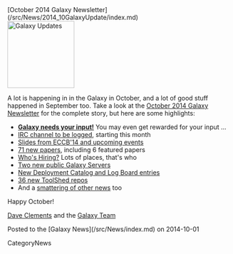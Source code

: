 <div class='newsItemHeader'>[October 2014 Galaxy Newsletter](/src/News/2014_10GalaxyUpdate/index.md)</div>

<div class='right'>
<a href='/src/GalaxyUpdates/2014_10/index.md'><img src="/src/Images/Logos/GalaxyUpdate200.png" alt="Galaxy Updates" width=150 /></a>
</div>

A lot is happening in in the Galaxy in October, and a lot of good stuff happened in September too.  Take a look at the [October 2014 Galaxy Newsletter](/src/GalaxyUpdates/2014_10/index.md) for the complete story, but here are some highlights:

* **[Galaxy needs your input!](/src/GalaxyUpdates/2014_10/index.md#galaxy-needs-your-input)**  You may even get rewarded for your input ...
* [IRC channel to be logged](/src/GalaxyUpdates/2014_10/index.md#irc-channel-policy-change), starting this month
* [Slides from ECCB'14 and upcoming events](/src/GalaxyUpdates/2014_10/index.md#events)
* [71 new papers](/src/GalaxyUpdates/2014_10/index.md#new-papers), including 6 featured papers
* [Who's Hiring?](/src/GalaxyUpdates/2014_10/index.md#whos-hiring) Lots of places, that's who
* [Two new public Galaxy Servers](/src/GalaxyUpdates/2014_10/index.md#new-public-servers)
* [New Deployment Catalog and Log Board entries](/src/GalaxyUpdates/2014_10/index.md#community-galaxy-hubs)
* [36 new ToolShed repos](/src/GalaxyUpdates/2014_10/index.md#toolshed-contribution)
* And a [smattering of other news](/src/GalaxyUpdates/2014_10/index.md#other-news) too

Happy October!

[Dave Clements](/src/DaveClements/index.md) and the [Galaxy Team](/src/GalaxyTeam/index.md)

<div class='newsItemFooter'>Posted to the [Galaxy News](/src/News/index.md) on 2014-10-01 </div>

CategoryNews
